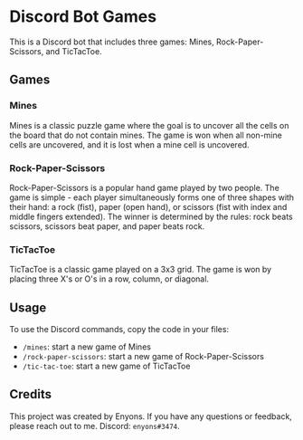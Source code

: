 # Discord Bot Games

This is a Discord bot that includes three games: Mines, Rock-Paper-Scissors, and TicTacToe.

## Games

### Mines

Mines is a classic puzzle game where the goal is to uncover all the cells on the board that do not contain mines. The game is won when all non-mine cells are uncovered, and it is lost when a mine cell is uncovered.

### Rock-Paper-Scissors

Rock-Paper-Scissors is a popular hand game played by two people. The game is simple - each player simultaneously forms one of three shapes with their hand: a rock (fist), paper (open hand), or scissors (fist with index and middle fingers extended). The winner is determined by the rules: rock beats scissors, scissors beat paper, and paper beats rock.

### TicTacToe

TicTacToe is a classic game played on a 3x3 grid. The game is won by placing three X's or O's in a row, column, or diagonal.

## Usage

To use the Discord commands, copy the code in your files:

- `/mines`: start a new game of Mines
- `/rock-paper-scissors`: start a new game of Rock-Paper-Scissors
- `/tic-tac-toe`: start a new game of TicTacToe

## Credits

This project was created by Enyons. If you have any questions or feedback, please reach out to me. Discord: `enyons#3474`.

